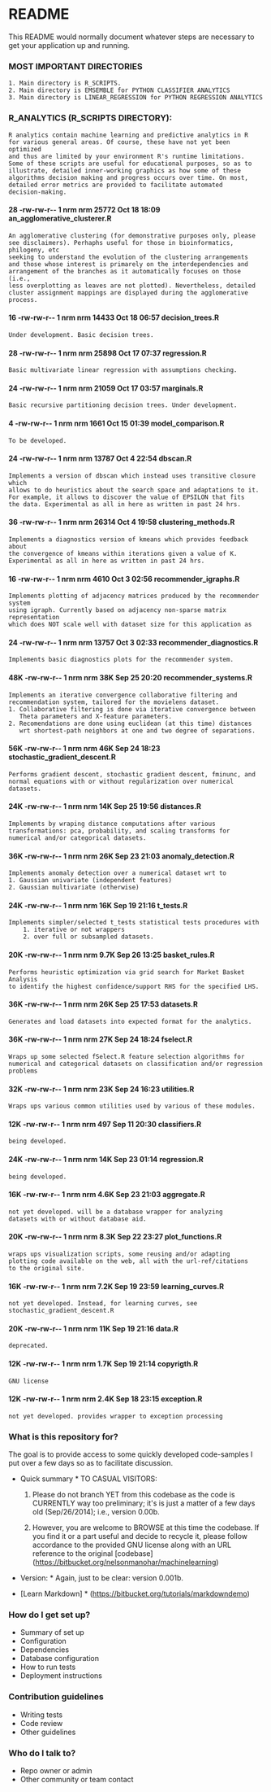 # README #

This README would normally document whatever steps are necessary to get your application up and running.



### MOST IMPORTANT DIRECTORIES ###
    1. Main directory is R_SCRIPTS.
    2. Main directory is EMSEMBLE for PYTHON CLASSIFIER ANALYTICS
    3. Main directory is LINEAR_REGRESSION for PYTHON REGRESSION ANALYTICS



### R_ANALYTICS (R_SCRIPTS DIRECTORY): ###
    R analytics contain machine learning and predictive analytics in R
    for various general areas. Of course, these have not yet been optimized
    and thus are limited by your environment R's runtime limitations.
    Some of these scripts are useful for educational purposes, so as to
    illustrate, detailed inner-working graphics as how some of these
    algorithms decision making and progress occurs over time. On most,
    detailed error metrics are provided to facilitate automated 
    decision-making.

#### 28 -rw-rw-r-- 1 nrm nrm 25772 Oct 18 18:09 an_agglomerative_clusterer.R ####
    An agglomerative clustering (for demonstrative purposes only, please
    see disclaimers). Perhaphs useful for those in bioinformatics, philogeny, etc
    seeking to understand the evolution of the clustering arrangements
    and those whose interest is primarely on the interdependencies and 
    arrangement of the branches as it automatically focuses on those (i.e.,
    less overplotting as leaves are not plotted). Nevertheless, detailed
    cluster assignment mappings are displayed during the agglomerative process.

#### 16 -rw-rw-r-- 1 nrm nrm 14433 Oct 18 06:57 decision_trees.R ####
    Under development. Basic decision trees.

#### 28 -rw-rw-r-- 1 nrm nrm 25898 Oct 17 07:37 regression.R ####
    Basic multivariate linear regression with assumptions checking.

#### 24 -rw-rw-r-- 1 nrm nrm 21059 Oct 17 03:57 marginals.R ####
    Basic recursive partitioning decision trees. Under development.

####  4 -rw-rw-r-- 1 nrm nrm  1661 Oct 15 01:39 model_comparison.R ####
    To be developed.

#### 24 -rw-rw-r-- 1 nrm nrm 13787 Oct  4 22:54 dbscan.R    ####
    Implements a version of dbscan which instead uses transitive closure which 
    allows to do heuristics about the search space and adaptations to it.
    For example, it allows to discover the value of EPSILON that fits
    the data. Experimental as all in here as written in past 24 hrs.

#### 36 -rw-rw-r-- 1 nrm nrm 26314 Oct  4 19:58 clustering_methods.R ####
    Implements a diagnostics version of kmeans which provides feedback about
    the convergence of kmeans within iterations given a value of K.
    Experimental as all in here as written in past 24 hrs.

#### 16 -rw-rw-r-- 1 nrm nrm  4610 Oct  3 02:56 recommender_igraphs.R ####
    Implements plotting of adjacency matrices produced by the recommender system 
    using igraph. Currently based on adjacency non-sparse matrix representation 
    which does NOT scale well with dataset size for this application as 

#### 24 -rw-rw-r-- 1 nrm nrm 13757 Oct  3 02:33 recommender_diagnostics.R ####
    Implements basic diagnostics plots for the recommender system.

#### 48K -rw-rw-r-- 1 nrm nrm  38K Sep 25 20:20 recommender_systems.R ####
    Implements an iterative convergence collaborative filtering and 
    recommendation system, tailored for the movielens dataset. 
    1. Collaborative filtering is done via iterative convergence between 
       Theta parameters and X-feature parameters. 
    2. Recomendations are done using euclidean (at this time) distances 
       wrt shortest-path neighbors at one and two degree of separations.

#### 56K -rw-rw-r-- 1 nrm nrm  46K Sep 24 18:23 stochastic_gradient_descent.R ####
    Performs gradient descent, stochastic gradient descent, fminunc, and
    normal equations with or without regularization over numerical datasets.

#### 24K -rw-rw-r-- 1 nrm nrm  14K Sep 25 19:56 distances.R ####
    Implements by wraping distance computations after various 
    transformations: pca, probability, and scaling transforms for
    numerical and/or categorical datasets.

#### 36K -rw-rw-r-- 1 nrm nrm  26K Sep 23 21:03 anomaly_detection.R ####
    Implements anomaly detection over a numerical dataset wrt to
    1. Gaussian univariate (independent features) 
    2. Gaussian multivariate (otherwise)

#### 24K -rw-rw-r-- 1 nrm nrm  16K Sep 19 21:16 t_tests.R ####
    Implements simpler/selected t_tests statistical tests procedures with 
        1. iterative or not wrappers 
        2. over full or subsampled datasets.

#### 20K -rw-rw-r-- 1 nrm nrm 9.7K Sep 26 13:25 basket_rules.R ####
    Performs heuristic optimization via grid search for Market Basket Analysis 
    to identify the highest confidence/support RHS for the specified LHS.

#### 36K -rw-rw-r-- 1 nrm nrm  26K Sep 25 17:53 datasets.R ####
    Generates and load datasets into expected format for the analytics.

#### 36K -rw-rw-r-- 1 nrm nrm  27K Sep 24 18:24 fselect.R ####
    Wraps up some selected fSelect.R feature selection algorithms for
    numerical and categorical datasets on classification and/or regression 
    problems

#### 32K -rw-rw-r-- 1 nrm nrm  23K Sep 24 16:23 utilities.R ####
    Wraps ups various common utilities used by various of these modules.

#### 12K -rw-rw-r-- 1 nrm nrm  497 Sep 11 20:30 classifiers.R ####
    being developed.

#### 24K -rw-rw-r-- 1 nrm nrm  14K Sep 23 01:14 regression.R ####
    being developed.

#### 16K -rw-rw-r-- 1 nrm nrm 4.6K Sep 23 21:03 aggregate.R ####
    not yet developed. will be a database wrapper for analyzing
    datasets with or without database aid.

#### 20K -rw-rw-r-- 1 nrm nrm 8.3K Sep 22 23:27 plot_functions.R ####
    wraps ups visualization scripts, some reusing and/or adapting
    plotting code available on the web, all with the url-ref/citations
    to the original site.

#### 16K -rw-rw-r-- 1 nrm nrm 7.2K Sep 19 23:59 learning_curves.R ####
    not yet developed. Instead, for learning curves, see 
    stochastic_gradient_descent.R

#### 20K -rw-rw-r-- 1 nrm nrm  11K Sep 19 21:16 data.R ####
    deprecated.

#### 12K -rw-rw-r-- 1 nrm nrm 1.7K Sep 19 21:14 copyrigth.R ####
    GNU license

#### 12K -rw-rw-r-- 1 nrm nrm 2.4K Sep 18 23:15 exception.R ####
    not yet developed. provides wrapper to exception processing



### What is this repository for? ###

The goal is to provide access to some quickly developed code-samples I put over a few days so as to facilitate discussion.

* Quick summary *
    TO CASUAL VISITORS:
    1. Please do not branch YET from this codebase as the code is CURRENTLY way 
       too preliminary; it's is just a matter of a few days old (Sep/26/2014);
       i.e., version 0.00b. 

    2. However, you are welcome to BROWSE at this time the codebase.
       If you find it or a part useful and decide to recycle it, please 
       follow accordance to the provided GNU license along with an URL
       reference to the original [codebase] (https://bitbucket.org/nelsonmanohar/machinelearning)

* Version: *
    Again, just to be clear: version 0.001b.

* [Learn Markdown] *
    (https://bitbucket.org/tutorials/markdowndemo)

### How do I get set up? ###

* Summary of set up
* Configuration
* Dependencies
* Database configuration
* How to run tests
* Deployment instructions

### Contribution guidelines ###

* Writing tests
* Code review
* Other guidelines

### Who do I talk to? ###

* Repo owner or admin
* Other community or team contact



